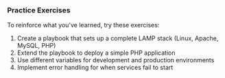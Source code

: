 ### Practice Exercises

To reinforce what you've learned, try these exercises:

1. Create a playbook that sets up a complete LAMP stack (Linux, Apache, MySQL, PHP)
2. Extend the playbook to deploy a simple PHP application
3. Use different variables for development and production environments
4. Implement error handling for when services fail to start
